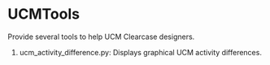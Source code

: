 UCMTools
========
Provide several tools to help UCM Clearcase designers.

1) ucm_activity_difference.py: Displays graphical UCM activity differences.
